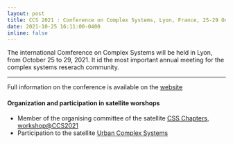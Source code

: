```yaml
---
layout: post
title: CCS 2021 : Conference on Complex Systems, Lyon, France, 25-29 October 2021
date: 2021-10-25 16:11:00-0400
inline: false
---
```


The international Comference on Complex Systems will be held in Lyon, from October 25 to 29, 2021. It id the most important annual meeting for the complex systems reserach community.

***

Full information on the conference is available on the [website](https://ccs2021.univ-lyon1.fr/#HOME)

#### Organization and participation in satellite worshops
* Member of the organising committee of the satellite [CSS Chapters, workshop@CCS2021](https://compsysfrance.wixsite.com/chapters)
* Participation to the satellite [Urban Complex Systems](https://urbcompsys.github.io/)


